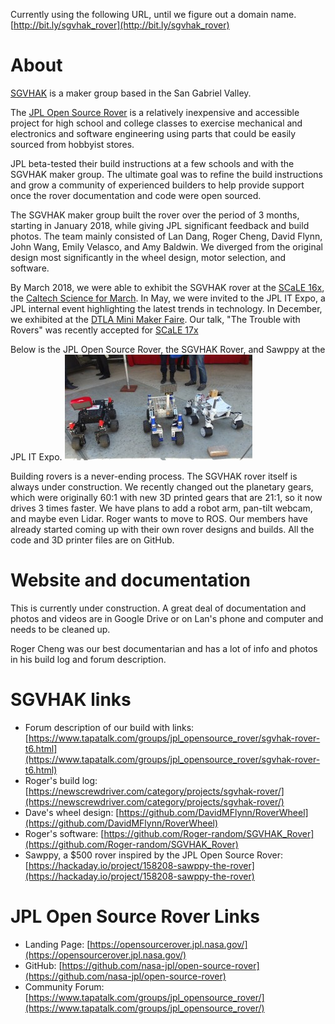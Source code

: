 
Currently using the following URL, until we figure out a domain name.  [http://bit.ly/sgvhak_rover](http://bit.ly/sgvhak_rover)

# About 
[SGVHAK](http://www.sgvhak.org/) is a maker group based in the San Gabriel Valley.

The [JPL Open Source Rover](https://opensourcerover.jpl.nasa.gov/) is a relatively inexpensive and accessible project for high school and college classes to exercise mechanical and electronics and software engineering using parts that could be easily sourced from hobbyist stores. 

JPL beta-tested their build instructions at a few schools and with the SGVHAK maker group. The ultimate goal was to refine the build instructions and grow a community of experienced builders to help provide support once the rover documentation and code were open sourced.

The SGVHAK maker group built the rover over the period of 3 months, starting in January 2018, while giving JPL significant feedback and build photos.   The team mainly consisted of Lan Dang, Roger Cheng, David Flynn, John Wang, Emily Velasco, and Amy Baldwin.  We diverged from the original design most significantly in the wheel design, motor selection, and software. 

By March 2018, we were able to exhibit the SGVHAK rover at the [SCaLE 16x](https://www.socallinuxexpo.org/scale/16x), the [Caltech Science for March](http://www.caltech.edu/content/caltech-science-march).  In May, we were invited to the JPL IT Expo, a JPL internal event highlighting the latest trends in technology. In December, we exhibited at the [DTLA Mini Maker Faire](https://dtla.makerfaire.com/).  Our talk, "The Trouble with Rovers" was recently accepted for [SCaLE 17x](https://www.socallinuxexpo.org/scale/17x)

Below is the JPL Open Source Rover, the SGVHAK Rover, and Sawppy at the JPL IT Expo.
![alt text](JPL_IT_EXPO2.jpg "Rovers at JPL IT Expo")

Building rovers is a never-ending process.  The SGVHAK rover itself is always under construction.  We recently changed out the planetary gears, which were originally 60:1 with new 3D printed gears that are 21:1, so it now drives 3 times faster. We have plans to add a robot arm, pan-tilt webcam, and maybe even Lidar.  Roger wants to move to ROS. Our members have already started coming up with their own rover designs and builds.  All the code and 3D printer files are on GitHub.  

# Website and documentation
This is currently under construction.  A great deal of documentation and photos and videos are in Google Drive or on Lan's phone and computer and needs to be cleaned up.  

Roger Cheng was our best documentarian and has a lot of info and photos in his build log and forum description.

# SGVHAK links
* Forum description of our build with links: [https://www.tapatalk.com/groups/jpl_opensource_rover/sgvhak-rover-t6.html](https://www.tapatalk.com/groups/jpl_opensource_rover/sgvhak-rover-t6.html)
* Roger's build log: [https://newscrewdriver.com/category/projects/sgvhak-rover/](https://newscrewdriver.com/category/projects/sgvhak-rover/)
* Dave's wheel design: [https://github.com/DavidMFlynn/RoverWheel](https://github.com/DavidMFlynn/RoverWheel)
* Roger's software: [https://github.com/Roger-random/SGVHAK_Rover](https://github.com/Roger-random/SGVHAK_Rover)
* Sawppy, a $500 rover inspired by the JPL Open Source Rover: [https://hackaday.io/project/158208-sawppy-the-rover](https://hackaday.io/project/158208-sawppy-the-rover)

# JPL Open Source Rover Links
* Landing Page: [https://opensourcerover.jpl.nasa.gov/](https://opensourcerover.jpl.nasa.gov/)
* GitHub: [https://github.com/nasa-jpl/open-source-rover](https://github.com/nasa-jpl/open-source-rover)
* Community Forum: [https://www.tapatalk.com/groups/jpl_opensource_rover/](https://www.tapatalk.com/groups/jpl_opensource_rover/)
